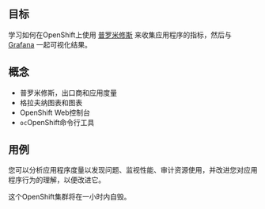 ## 目标

学习如何在OpenShift上使用 [普罗米修斯](https://github.com/prometheus/prometheus) 来收集应用程序的指标，然后与 [Grafana](https://github.com/grafana/grafana) 一起可视化结果。

## 概念

* 普罗米修斯，出口商和应用度量
* 格拉夫纳图表和图表
* OpenShift Web控制台
* `oc`OpenShift命令行工具

## 用例

您可以分析应用程序度量以发现问题、监视性能、审计资源使用，并改进您对应用程序行为的理解，以便改进它。

这个OpenShift集群将在一小时内自毁。